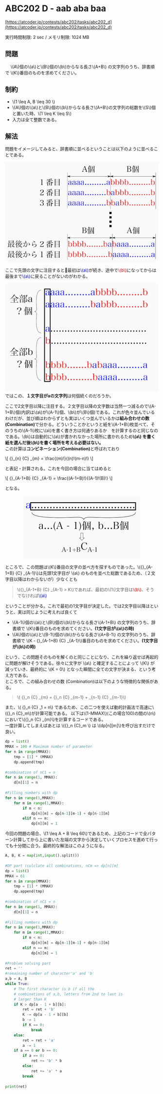 # ABC202 D - aab aba baa

[https://atcoder.jp/contests/abc202/tasks/abc202_d](https://atcoder.jp/contests/abc202/tasks/abc202_d)

実行時間制限: 2 sec / メモリ制限: 1024 MB

## 問題
　
\\(A\\)個の\\(a\\)と\\(B\\)個の\\(b\\)からなる長さ\\(A+B\\)
 の文字列のうち、辞書順で \\(K\\)番目のものを求めてください。

## 制約

- \\(1 \leq A, B \leq 30 \\)
- \\(A\\)個の\\(a\\)と\\(B\\)個の\\(b\\)からなる長さ\\(A+B\\)の文字列の総数を\\(S\\)個と置いた時、\\(1 \leq K \leq S\\)
- 入力は全て整数である。

## 解法
問題をイメージしてみると、辞書順に並べるということは以下のように並べることである。<br>

<div align="center"><img src="abc202_d/abc202_1.png"></div>

ここで先頭の文字に注目すると最初は<font color="blue">\\(a\\)</font>が続き、途中で<font color="Red">\\(b\\)</font>になってからは最後まで<font color="blue">\\(a\\)</font>に戻ることがないのがわかる。

<div align="center"><img src="abc202_d/abc202_2.png"></div>
ではこの、<b>１文字目がaの文字列</b>は何個続くのだろうか。<br>

ここで2文字目以降に注目する。２文字目以降の文字数は当然一つ減るので\\(A-1+B\\)個(内訳は\\(a\\)が\\(A-1\\)個、\\(b\\)が\\(B\\)個)である。これが色々並んでいるわけだが、並び順はわからずとも実はいくつ並んでいるかは<b>組み合わせの数(Combination)</b>で分かる。どういうことかというと紙を\\(A-1+B\\)枚並べて、そのうちの\\(A-1\\)枚に\\(a\\)を書く書き方は何通りあるか　を計算するのと同じなのである。\\(b\\)は自動的に\\(a\\)が書かれなかった場所に書かれるため<b>\\(a\\) を書く紙を選んだ後\\(b\\)を書く場所を考える必要はない。</b><br>この計算は<b>コンビネーション(Combination)</b>と呼ばれており

\\[
  {}_{n} {C} _{m} = \frac{(m)!}{(n)!(m-n)!}
\\]

と表記・計算される。これを今回の場合に当てはめると<br>

\\[
  {}_{A-1+B} {C} _{A-1} = \frac{(A-1+B)!}{(A-1)!(B)!}
\\]

となる。

<div align="center"><img src="abc202_d/abc202_3.png"></div>

ところで、この問題は\\(K\\)番目の文字の並べ方を探すものであった。\\({}_{A-1+B} {C} _{A-1}\\)は先頭1文字目が \\(a\\) のものを並べた総数であるため、（２文字目以降はわからないが）少なくとも
> \\({}_{A-1+B} {C} _{A-1} > K\\)であれば、最初の\\(1\\)文字目は<font color="Red">\\(b\\)</font>、そうでなければ<font color="blue">\\(a\\)</font>

ということが分かる。これで最初の1文字目が決定した。では2文字目以降はというと、実は同じように考えれば良くて

- \\(A-1\\)個の\\(a\\)と\\(B\\)個の\\(b\\)からなる長さ\\(A-1+B\\) の文字列のうち、辞書順で \\(K\\)番目のものを求めてください。<b>(1文字目が\\(a\\)の時)</b>
- \\(A\\)個の\\(a\\)と\\(B-1\\)個の\\(b\\)からなる長さ\\(A+B-1\\) の文字列のうち、辞書順で \\(K - {}_{A-1+B} {C} _{A-1}\\)番目のものを求めてください。<b>(1文字目が\\(b\\)の時)</b>


という、この問題そのものを解くのと同じことになり、これを繰り返せば再起的に問題が解けそうである。徐々に文字が \\(a\\) と確定することによって \\(K\\) が減っていき、最終的に \\(K = 0\\) となった瞬間に全ての文字が決まる、という考え方である。
<br>
ところで、この組み合わせの数 (Combination)は以下のような特徴的な関係がある。

> \\(  {}_n {C} _{m} = {}_n {C} _{m-1} + _{n-1} {C} _{m-1}\\)

また、\\( {}_n {C} _1 = n\\) であるため、この二つを使えば動的計画法で高速に\\({}_n {C}_m\\)が計算可能である。
以下は\\(1-MMAX\\)(この場合100)の間の\\(n\\)において\\({}_n {C} _{m}\\)を計算するコードである。
<br>一度計算してしまえばあとは
\\({}_n {C}_m \\) は \\(dp[n][m]\\)を呼び出すだけで良い。

```py
dp = list()
MMAX = 100 # Maximum number of parameter
for n in range(MMAX):
    tmp = [1] * (MMAX)
    dp.append(tmp)

#combination of nC1 = n
for n in range(1, MMAX):
    d[n][1] = n

#Filling numbers with dp
for n in range(1,MMAX):
    for m in range(1,MMAX):
        if m < n:
            dp[n][m] = dp[n-1][m-1] + dp[n-1][m]
        elif n == m:
            dp[n][m] = 1
```

今回の問題の場合、\\(1 \leq A + B \leq 60\\)であるため、上記のコードで全パターン計算してから上に書いた左端の文字から決定していくプロセスを進めて行っても十分間に合う。最終的な解法はこのようになる。

```py
A, B, K = map(int,input().split())

#DP part (culclate all combinations, nCm => dp[n][m] 
dp = list()
MMAX = 61
for n in range(MMAX):
    tmp = [1] * (MMAX)
    dp.append(tmp)

#combination of nC1 = n
for n in range(1, MMAX):
    d[n][1] = n

#Filling numbers with dp
for n in range(1,MMAX):
    for m in range(1,MMAX):
        if m < n:
            dp[n][m] = dp[n-1][m-1] + dp[n-1][m]
        elif n == m:
            dp[n][m] = 1

#Problem solving part
ret = ''
#remaining number of character'a' and 'b'
a,b = A, B
while True:
    # The first character is b if all the 
    # combinations of a,b, letters from 2nd to last is 
    # larger than K 
    if K > dp[a - 1 + b][b]:
        ret = ret + 'b'
        K -= dp[a - 1 + b][b]
        b -= 1
        if K == 0:
            break
    else:
        ret = ret + 'a'
        a -= 1
    if a == 0 or b == 0:
        if a == 0:
            ret += 'b' * b
        else:
            ret += 'a' * a
        break        

print(ret)
```
